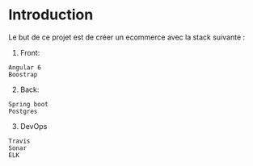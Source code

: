 # Introduction 
Le but de ce projet est de créer un ecommerce avec la stack suivante : 
  1. Front: 
  
    Angular 6
    Boostrap
    
  2. Back:  
  
    Spring boot
    Postgres
    
  3. DevOps   
  
    Travis
    Sonar
    ELK
